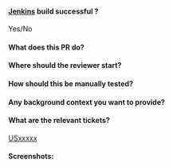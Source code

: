 #### [Jenkins](https://jenkins-digital.cvshealth.com/job/Digital/job/EHIP/job/microservices/job/DEV/job/member-merge/job/build/) build successful ?

Yes/No

#### What does this PR do?

#### Where should the reviewer start?

#### How should this be manually tested?

#### Any background context you want to provide?

#### What are the relevant tickets?

[USxxxxx](url)

#### Screenshots:
